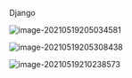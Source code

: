 Django

![image-20210519205034581](/home/lxy/文档/学习笔记/img/image-20210519205034581.png)

![image-20210519205308438](/home/lxy/文档/学习笔记/img/image-20210519205308438.png)

![image-20210519210238573](/home/lxy/文档/学习笔记/img/image-20210519210238573.png)